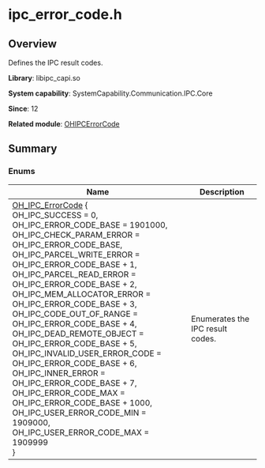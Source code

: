 # ipc_error_code.h


## Overview

Defines the IPC result codes.

**Library**: libipc_capi.so

**System capability**: SystemCapability.Communication.IPC.Core

**Since**: 12

**Related module**: [OHIPCErrorCode](_o_h_i_p_c_error_code.md)


## Summary


### Enums

| Name| Description| 
| -------- | -------- |
| [OH_IPC_ErrorCode](_o_h_i_p_c_error_code.md#oh_ipc_errorcode) {<br>OH_IPC_SUCCESS = 0,<br>OH_IPC_ERROR_CODE_BASE = 1901000,<br>OH_IPC_CHECK_PARAM_ERROR = OH_IPC_ERROR_CODE_BASE,<br>OH_IPC_PARCEL_WRITE_ERROR = OH_IPC_ERROR_CODE_BASE + 1,<br>OH_IPC_PARCEL_READ_ERROR = OH_IPC_ERROR_CODE_BASE + 2,<br>OH_IPC_MEM_ALLOCATOR_ERROR = OH_IPC_ERROR_CODE_BASE + 3,<br>OH_IPC_CODE_OUT_OF_RANGE = OH_IPC_ERROR_CODE_BASE + 4,<br>OH_IPC_DEAD_REMOTE_OBJECT = OH_IPC_ERROR_CODE_BASE + 5,<br>OH_IPC_INVALID_USER_ERROR_CODE = OH_IPC_ERROR_CODE_BASE + 6,<br>OH_IPC_INNER_ERROR = OH_IPC_ERROR_CODE_BASE + 7,<br>OH_IPC_ERROR_CODE_MAX = OH_IPC_ERROR_CODE_BASE + 1000,<br>OH_IPC_USER_ERROR_CODE_MIN = 1909000,<br>OH_IPC_USER_ERROR_CODE_MAX = 1909999<br>} | Enumerates the IPC result codes.| 
